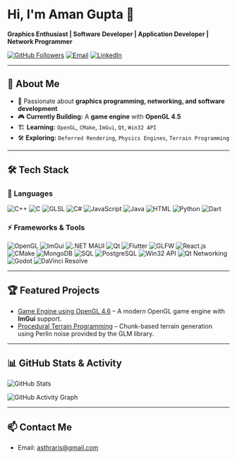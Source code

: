 # Hi, I'm Aman Gupta 👋

**Graphics Enthusiast | Software Developer | Application Developer | Network Programmer**

[![GitHub Followers](https://img.shields.io/github/followers/Asthraris?label=Followers&style=social)](https://github.com/Asthraris) [![Email](https://img.shields.io/badge/Email-Contact-red?style=flat&logo=gmail&logoColor=white)](mailto:asthraris@gmail.com) [![LinkedIn](https://img.shields.io/badge/LinkedIn-Profile-blue?style=flat&logo=linkedin&logoColor=white)](https://www.linkedin.com/in/aman-gupta-7584a328b)

---

## 🚀 About Me

- 🎯 Passionate about **graphics programming, networking, and software development**
- 🎮 **Currently Building:** A **game engine** with **OpenGL 4.5**
- 🏗️ **Learning:** `OpenGL`, `CMake`, `ImGui`, `Qt`, `Win32 API`
- 🛠️ **Exploring:** `Deferred Rendering`, `Physics Engines`, `Terrain Programming`

---

## 🛠️ Tech Stack

### 🚀 Languages

![C++](https://img.shields.io/badge/-C++-00599C?style=flat&logo=cplusplus&logoColor=white) ![C](https://img.shields.io/badge/-C-00599C?style=flat&logo=c&logoColor=white) ![GLSL](https://img.shields.io/badge/-GLSL-00599C?style=flat&logo=glsl&logoColor=white) ![C#](https://img.shields.io/badge/-C%23-00599C?style=flat&logo=csharp&logoColor=white) ![JavaScript](https://img.shields.io/badge/-JavaScript-00599C?style=flat&logo=javascript&logoColor=white) ![Java](https://img.shields.io/badge/-Java-00599C?style=flat&logo=java&logoColor=white) ![HTML](https://img.shields.io/badge/-HTML-00599C?style=flat&logo=html5&logoColor=white) ![Python](https://img.shields.io/badge/-Python-00599C?style=flat&logo=python&logoColor=white) ![Dart](https://img.shields.io/badge/-Dart-00599C?style=flat&logo=dart&logoColor=white)

### ⚡ Frameworks & Tools

![OpenGL](https://img.shields.io/badge/-OpenGL-00599C?style=flat&logo=opengl&logoColor=white) ![ImGui](https://img.shields.io/badge/-ImGui-00599C?style=flat&logo=imgui&logoColor=white) ![.NET MAUI](https://img.shields.io/badge/-NET%20MAUI-00599C?style=flat&logo=dotnet&logoColor=white) ![Qt](https://img.shields.io/badge/-Qt-00599C?style=flat&logo=qt&logoColor=white) ![Flutter](https://img.shields.io/badge/-Flutter-00599C?style=flat&logo=flutter&logoColor=white) ![GLFW](https://img.shields.io/badge/-GLFW-00599C?style=flat&logo=glfw&logoColor=white) ![React.js](https://img.shields.io/badge/-React.js-00599C?style=flat&logo=react&logoColor=white) ![CMake](https://img.shields.io/badge/-CMake-00599C?style=flat&logo=cmake&logoColor=white) ![MongoDB](https://img.shields.io/badge/-MongoDB-00599C?style=flat&logo=mongodb&logoColor=white) ![SQL](https://img.shields.io/badge/-SQL-00599C?style=flat&logo=postgresql&logoColor=white) ![PostgreSQL](https://img.shields.io/badge/-PostgreSQL-00599C?style=flat&logo=postgresql&logoColor=white) ![Win32 API](https://img.shields.io/badge/-Win32%20API-00599C?style=flat&logo=windows&logoColor=white) ![Qt Networking](https://img.shields.io/badge/-Qt%20Networking-00599C?style=flat&logo=qt&logoColor=white) ![Godot](https://img.shields.io/badge/-Godot-00599C?style=flat&logo=godot&logoColor=white) ![DaVinci Resolve](https://img.shields.io/badge/-DaVinci%20Resolve-00599C?style=flat&logo=blackmagicdesign&logoColor=white)

---

## 🏆 Featured Projects

- [Game Engine using OpenGL 4.6](https://github.com/your-username/opengl-renderer) – A modern OpenGL game engine with **ImGui** support.
- [Procedural Terrain Programming](https://github.com/your-username/network-sim) – Chunk-based terrain generation using Perlin noise provided by the GLM library.

---

## 📊 GitHub Stats & Activity

![GitHub Stats](https://github-readme-stats.vercel.app/api?username=Asthraris&show_icons=true&theme=github_dark)

![GitHub Activity Graph](https://github-readme-activity-graph.vercel.app/graph?username=Asthraris&theme=github-dark)

---

## 📫 Contact Me
- Email: [asthraris@gmail.com](mailto:asthraris@gmail.com)
  
